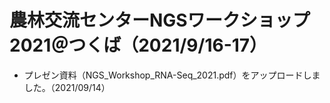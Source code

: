 # 農林交流センターNGSワークショップ2021＠つくば（2021/9/16-17）

- プレゼン資料（NGS_Workshop_RNA-Seq_2021.pdf）をアップロードしました。（2021/09/14）
